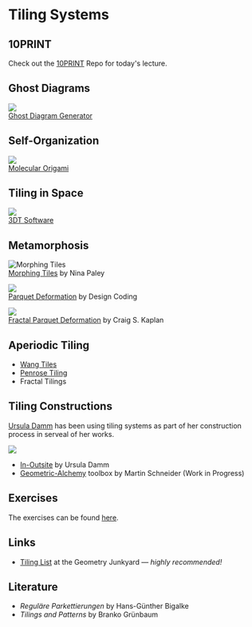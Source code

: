 Tiling Systems
==============

## 10PRINT ##

Check out the [10PRINT](https://github.com/bitcraftlab/10PRINT) Repo
for today's lecture.


## Ghost Diagrams ##

![](http://www.logarithmic.net/pfh-files/ghost-diagrams/screenshot-6.png)  
[Ghost Diagram Generator](http://www.logarithmic.net/ghost.xhtml)


## Self-Organization
![](https://pbs.twimg.com/media/BMy8-hXCMAEqQ6y.png)  
[Molecular Origami](http://wyss.harvard.edu/staticfiles/molecular-origami/index.html) 


## Tiling in Space

![](https://pbs.twimg.com/media/BGW2Un7CUAADmsu.png)  
[3DT Software](http://gavrog.org/)


## Metamorphosis

![Morphing Tiles](http://blog.ninapaley.com/wp-content/uploads/2013/05/Morphing-Tiles-outline-640x124.jpg)  
[Morphing Tiles](http://blog.ninapaley.com/category/tiles/) by Nina Paley


![](https://pbs.twimg.com/media/BgJLLV1CYAACOpy.jpg)  
[Parquet Deformation](http://www.designcoding.net/tag/parquet-deformation/) by Design Coding

![](http://www.cgl.uwaterloo.ca/~csk/projects/morph/hilbert_ih62_a.png)  
[Fractal Parquet Deformation](http://www.cgl.uwaterloo.ca/~csk/projects/morph/) by Craig S. Kaplan


## Aperiodic Tiling

* [Wang Tiles](http://en.wikipedia.org/wiki/Wang_tile)
* [Penrose Tiling](http://en.wikipedia.org/wiki/Penrose_tiling)
* Fractal Tilings


## Tiling Constructions

[Ursula Damm](http://www.ursuladamm.de) has been using tiling systems as part of her construction process in serveal of her works.

![](http://perceptify.com/geometric-alchemy/img/expected/aerial-2.jpg)  

* [In-Outsite](http://www.ursuladamm.de/inoutsite/geo.html) by Ursula Damm
* [Geometric-Alchemy](http://www.perceptify.com/geometric-alchemy/) toolbox by Martin Schneider (Work in Progress)

## Exercises ##
The exercises can be found [here](exercises/readme.md).

## Links ##

* [Tiling List](http://www.ics.uci.edu/~eppstein/junkyard/tiling.html) at the Geometry Junkyard  — *highly recommended!*

## Literature ##
* *Reguläre Parkettierungen* by Hans-Günther Bigalke
* *Tilings and Patterns* by Branko Grünbaum






